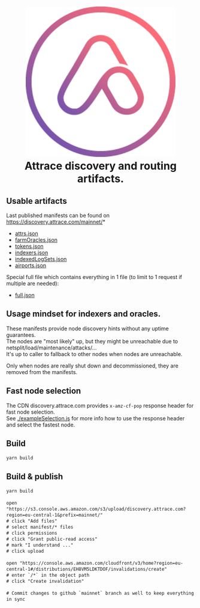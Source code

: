 <h1 align="center">
  <br>
  <a href="https://attrace.com"><img src="https://raw.githubusercontent.com/attrace/assets/4c41155194ca864beda3d0fb5908579ea14e2e8a/images/attrace_logo_v2_256.png" alt="Attrace logo" width="400"></a>
  <br>
  Attrace discovery and routing artifacts.
  <br>
</h1>

## Usable artifacts

Last published manifests can be found on https://discovery.attrace.com/mainnet/*

-  [attrs.json](https://discovery.attrace.com/mainnet/attrs.json)
-  [farmOracles.json](https://discovery.attrace.com/mainnet/farmOracles.json)
-  [tokens.json](https://discovery.attrace.com/mainnet/tokens.json)
-  [indexers.json](https://discovery.attrace.com/mainnet/indexers.json)
-  [indexedLogSets.json](https://discovery.attrace.com/mainnet/indexedLogSets.json)
-  [airports.json](https://discovery.attrace.com/mainnet/airports.json)

Special full file which contains everything in 1 file (to limit to 1 request if multiple are needed):
-  [full.json](https://discovery.attrace.com/mainnet/full.json)

## Usage mindset for indexers and oracles.

These manifests provide node discovery hints without any uptime guarantees.   
The nodes are "most likely" up, but they might be unreachable due to netsplit/load/maintenance/attacks/...   
It's up to caller to fallback to other nodes when nodes are unreachable.

Only when nodes are really shut down and decommissioned, they are removed from the manifests.

## Fast node selection
The CDN discovery.attrace.com provides `x-amz-cf-pop` response header for fast node selection.   
See [./exampleSelection.js](./exampleSelection.js) for more info how to use the response header and select the fastest node.

## Build

```
yarn build
```

## Build & publish

```
yarn build

open "https://s3.console.aws.amazon.com/s3/upload/discovery.attrace.com?region=eu-central-1&prefix=mainnet/"
# click "Add files"
# select manifest/* files
# click permissions
# click "Grant public-read access"
# mark "I understand ..."
# click upload

open "https://console.aws.amazon.com/cloudfront/v3/home?region=eu-central-1#/distributions/EH8VM5LDKTDOF/invalidations/create"
# enter `/*` in the object path
# click "Create invalidation"

# Commit changes to github `mainnet` branch as well to keep everything in sync
```
